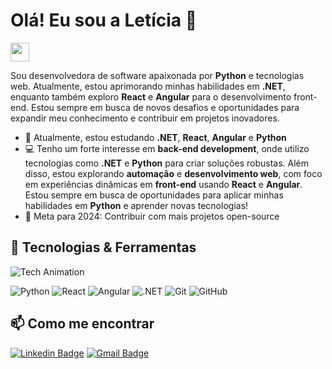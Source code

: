 # Olá! Eu sou a Letícia 👋
<img src="https://media.giphy.com/media/hvRJCLFzcasrR4ia7z/giphy.gif" width="30px">

Sou desenvolvedora de software apaixonada por **Python** e tecnologias web. Atualmente, estou aprimorando minhas habilidades em **.NET**, enquanto também exploro **React** e **Angular** para o desenvolvimento front-end. Estou sempre em busca de novos desafios e oportunidades para expandir meu conhecimento e contribuir em projetos inovadores.

- 🌱 Atualmente, estou estudando **.NET**, **React**, **Angular** e **Python**
- 💻 Tenho um forte interesse em **back-end development**, onde utilizo tecnologias como **.NET** e **Python** para criar soluções robustas. Além disso, estou explorando **automação** e **desenvolvimento web**, com foco em experiências dinâmicas em **front-end** usando **React** e **Angular**. Estou sempre em busca de oportunidades para aplicar minhas habilidades em **Python** e aprender novas tecnologias!
- 🎯 Meta para 2024: Contribuir com mais projetos open-source

## 🚀 Tecnologias & Ferramentas

![Tech Animation](https://media.giphy.com/media/3o7buirGIl6g2P6p6Q/giphy.gif)

![Python](https://img.shields.io/badge/Python-3776AB?style=for-the-badge&logo=python&logoColor=white)
![React](https://img.shields.io/badge/React-20232A?style=for-the-badge&logo=react&logoColor=61DAFB)
![Angular](https://img.shields.io/badge/Angular-DD0031?style=for-the-badge&logo=angular&logoColor=white)
![.NET](https://img.shields.io/badge/.NET-512BD4?style=for-the-badge&logo=dotnet&logoColor=white)
![Git](https://img.shields.io/badge/Git-F05032?style=for-the-badge&logo=git&logoColor=white)
![GitHub](https://img.shields.io/badge/GitHub-181717?style=for-the-badge&logo=github&logoColor=white)

## 📫 Como me encontrar

[![Linkedin Badge](https://img.shields.io/badge/-Letícia-blue?style=flat-square&logo=Linkedin&logoColor=white&link=https://www.linkedin.com/in/let%C3%ADcia-franco-carvalho-machado-de-azevedo-greve-799407169/)](https://www.linkedin.com/in/let%C3%ADcia-franco-carvalho-machado-de-azevedo-greve-799407169/)
[![Gmail Badge](https://img.shields.io/badge/-leticia.fgreve@gmail.com-c14438?style=flat-square&logo=Gmail&logoColor=white&link=mailto:leticia.fgreve@gmail.com)](mailto:leticia.fgreve@gmail.com)


